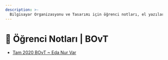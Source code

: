 ```yaml
---
description: >-
  Bilgisayar Organizasyonu ve Tasarımı için öğrenci notları, el yazıları, tutulmuş veya alınmış notlar
---
```


# 📕 Öğrenci Notları \| BOvT

* [Tam 2020 BOvT ~ Eda Nur Var](https://www.notion.so/Computer-Organization-and-Design-d7061b12a1ba415ba23a63994b8f5657)
